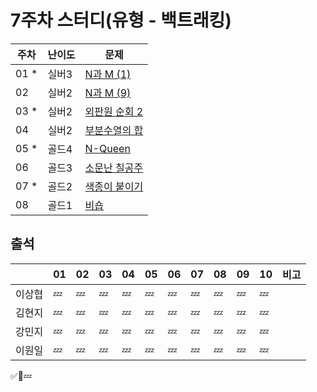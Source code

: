 # 7주차 스터디(유형 - 백트래킹)
|주차|난이도|문제|
|------|---|----|
|01 *|실버3 |[N과 M (1)](https://www.acmicpc.net/problem/15649)|
|02  |실버2 |[N과 M (9)](https://www.acmicpc.net/problem/15663)|
|03 *|실버2 |[외판원 순회 2](https://www.acmicpc.net/problem/10971)|
|04  |실버2 |[부분수열의 합](https://www.acmicpc.net/problem/1182)|
|05 *|골드4 |[N-Queen](https://www.acmicpc.net/problem/9663)|
|06  |골드3 |[소문난 칠공주](https://www.acmicpc.net/problem/1941)|
|07 *|골드2 |[색종이 붙이기](https://www.acmicpc.net/problem/17136)|
|08  |골드1 |[비숍](https://www.acmicpc.net/problem/1799)|

## 출석

|      |01|02|03|04|05|06|07|08|09|10|비고|
|------|--|--|--|--|--|--|--|--|--|--|:--|
|이상협  |💤|💤|💤|💤|💤|💤|💤|💤|💤|💤|   |
|김현지  |💤|💤|💤|💤|💤|💤|💤|💤|💤|💤|   |
|강민지  |💤|💤|💤|💤|💤|💤|💤|💤|💤|💤|   |
|이원일  |💤|💤|💤|💤|💤|💤|💤|💤|💤|💤|   |

✅🥺💤
